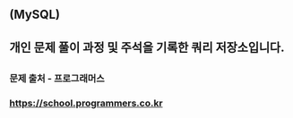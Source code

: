 ##
## (MySQL)
## 개인 문제 풀이 과정 및 주석을 기록한 쿼리 저장소입니다.
##
### 문제 출처 - 프로그래머스
### https://school.programmers.co.kr
##
